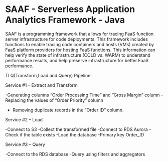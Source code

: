 # SAAF - Serverless Application Analytics Framework - Java

SAAF is a programming framework that allows for tracing FaaS function server infrastructure for code deployments. This framework includes functions to enable tracing code containers and hosts (VMs) created by FaaS platform providers for hosting FaaS functions. This information can help verify the state of infrastructure (COLD vs. WARM) to understand performance results, and help preserve infrastructure for better FaaS performance.

TLQ(Transform,Load and Query) Pipeline:

Service #1 – Extract and Transform

  -Generating columns “Order Processing Time” and  “Gross Margin” column
  -Replacing the values of “Order Priority” column
  - Removing duplicate records in the “Order ID” column.
  
Service #2 – Load 

  -Connect to S3
  -Collect the transformed file
  -Connect to RDS Aurora
  -Check if the table exists
  -Load the database 
  -Primary key Order_ID
  
Service #3 – Query 

  -Connect to the RDS database
  -Query using filters and aggregators 
